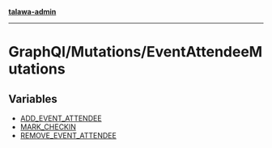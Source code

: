 [**talawa-admin**](../../../README.md)

***

# GraphQl/Mutations/EventAttendeeMutations

## Variables

- [ADD\_EVENT\_ATTENDEE](variables/ADD_EVENT_ATTENDEE.md)
- [MARK\_CHECKIN](variables/MARK_CHECKIN.md)
- [REMOVE\_EVENT\_ATTENDEE](variables/REMOVE_EVENT_ATTENDEE.md)
